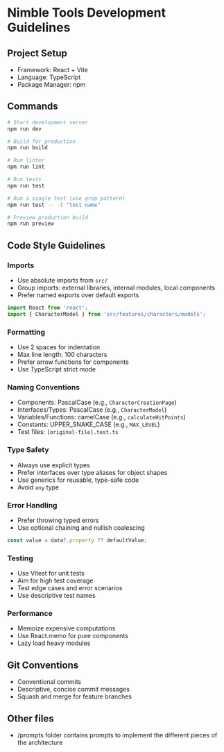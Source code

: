# Nimble Tools Development Guidelines

## Project Setup
- Framework: React + Vite
- Language: TypeScript
- Package Manager: npm

## Commands
```bash
# Start development server
npm run dev

# Build for production
npm run build

# Run linter
npm run lint

# Run tests
npm run test

# Run a single test (use grep pattern)
npm run test -- -t "test name"

# Preview production build
npm run preview
```

## Code Style Guidelines

### Imports
- Use absolute imports from `src/`
- Group imports: external libraries, internal modules, local components
- Prefer named exports over default exports
```typescript
import React from 'react';
import { CharacterModel } from 'src/features/characters/models';
```

### Formatting
- Use 2 spaces for indentation
- Max line length: 100 characters
- Prefer arrow functions for components
- Use TypeScript strict mode

### Naming Conventions
- Components: PascalCase (e.g., `CharacterCreationPage`)
- Interfaces/Types: PascalCase (e.g., `CharacterModel`)
- Variables/Functions: camelCase (e.g., `calculateHitPoints`)
- Constants: UPPER_SNAKE_CASE (e.g., `MAX_LEVEL`)
- Test files: `[original-file].test.ts`

### Type Safety
- Always use explicit types
- Prefer interfaces over type aliases for object shapes
- Use generics for reusable, type-safe code
- Avoid `any` type

### Error Handling
- Prefer throwing typed errors
- Use optional chaining and nullish coalescing
```typescript
const value = data?.property ?? defaultValue;
```

### Testing
- Use Vitest for unit tests
- Aim for high test coverage
- Test edge cases and error scenarios
- Use descriptive test names

### Performance
- Memoize expensive computations
- Use React.memo for pure components
- Lazy load heavy modules

## Git Conventions
- Conventional commits
- Descriptive, concise commit messages
- Squash and merge for feature branches

## Other files

- /prompts folder contains prompts to implement the different pieces of the architecture